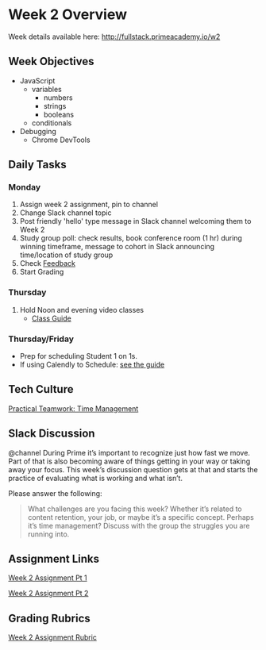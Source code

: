 # Week 2 Overview

Week details available here: http://fullstack.primeacademy.io/w2

## Week Objectives

- JavaScript
    - variables
        - numbers
        - strings
        - booleans
    - conditionals
- Debugging
    - Chrome DevTools

## Daily Tasks

### Monday
1. Assign week 2 assignment, pin to channel
2. Change Slack channel topic
3. Post friendly 'hello' type message in Slack channel welcoming them to Week 2
4. Study group poll: check results, book conference room (1 hr) during winning timeframe, message to cohort in Slack announcing time/location of study group
5. Check [Feedback](https://docs.google.com/spreadsheets/d/1DebthaKF2Xt7Z9rj9elaP14v2JAPeZ5rPRxad2ijlKQ/edit) 
6. Start Grading

### Thursday
1. Hold Noon and evening video classes
    - [Class Guide](./02-01_class-guide.md)

### Thursday/Friday

- Prep for scheduling Student 1 on 1s.
- If using Calendly to Schedule: [see the guide](./02-02_calendly-notes.md)


## Tech Culture

[Practical Teamwork: Time Management](https://vimeo.com/269042609)

## Slack Discussion

@channel During Prime it’s important to recognize just how fast we move. Part of that is also becoming aware of things getting in your way or taking away your focus. This week’s discussion question gets at that and starts the practice of evaluating what is working and what isn’t. 

Please answer the following:

> What challenges are you facing this week? Whether it’s related to content retention, your job, or maybe it’s a specific concept. Perhaps it’s time management? Discuss with the group the struggles you are running into.


## Assignment Links

[Week 2 Assignment Pt 1](https://github.com/PrimeAcademy/prime-pw-week-2-assignment-part-1)

[Week 2 Assignment Pt 2](https://github.com/PrimeAcademy/prime-pw-week-2-assignment-part-2)

## Grading Rubrics

[Week 2 Assignment Rubric](/rubrics/week-2.md)